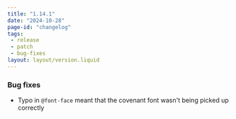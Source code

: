 ```yaml
---
title: "1.14.1"
date: "2024-10-28"
page-id: "changelog"
tags: 
 - release
 - patch
 - bug-fixes
layout: layout/version.liquid
---
```

### Bug fixes
- Typo in `@font-face` meant that the covenant font wasn't being picked up correctly